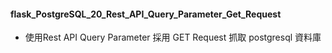 ﻿#### flask_PostgreSQL_20_Rest_API_Query_Parameter_Get_Request
 - 使用Rest API Query Parameter 採用 GET Request 抓取 postgresql 資料庫
